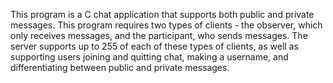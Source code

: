 This program is a C chat application that supports both public and private messages. This program requires two types of clients - the observer, which only receives messages, and the participant, who sends messages. The server supports up to 255 of each of these types of clients, as well as supporting users joining and quitting chat, making a username, and differentiating between public and private messages.


